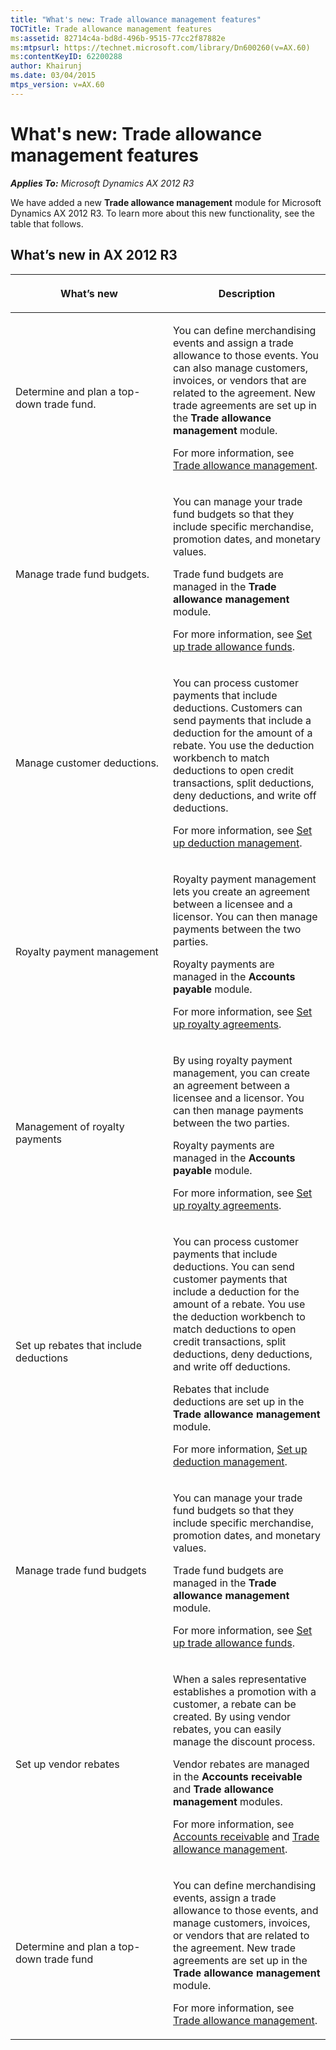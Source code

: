 ```yaml
---
title: "What's new: Trade allowance management features"
TOCTitle: Trade allowance management features
ms:assetid: 82714c4a-bd8d-496b-9515-77cc2f87882e
ms:mtpsurl: https://technet.microsoft.com/library/Dn600260(v=AX.60)
ms:contentKeyID: 62200288
author: Khairunj
ms.date: 03/04/2015
mtps_version: v=AX.60
---
```


# What's new: Trade allowance management features 


_**Applies To:** Microsoft Dynamics AX 2012 R3_

We have added a new **Trade allowance management** module for Microsoft Dynamics AX 2012 R3. To learn more about this new functionality, see the table that follows.

## What’s new in AX 2012 R3

<table>
<colgroup>
<col style="width: 50%" />
<col style="width: 50%" />
</colgroup>
<thead>
<tr class="header">
<th><p>What’s new</p></th>
<th><p>Description</p></th>
</tr>
</thead>
<tbody>
<tr class="odd">
<td><p>Determine and plan a top-down trade fund.</p></td>
<td><p>You can define merchandising events and assign a trade allowance to those events. You can also manage customers, invoices, or vendors that are related to the agreement. New trade agreements are set up in the <strong>Trade allowance management</strong> module.</p>
<p>For more information, see <a href="trade-allowance-management.md">Trade allowance management</a>.</p></td>
</tr>
<tr class="even">
<td><p>Manage trade fund budgets.</p></td>
<td><p>You can manage your trade fund budgets so that they include specific merchandise, promotion dates, and monetary values.</p>
<p>Trade fund budgets are managed in the <strong>Trade allowance management</strong> module.</p>
<p>For more information, see <a href="set-up-trade-allowance-funds.md">Set up trade allowance funds</a>.</p></td>
</tr>
<tr class="odd">
<td><p>Manage customer deductions.</p></td>
<td><p>You can process customer payments that include deductions. Customers can send payments that include a deduction for the amount of a rebate. You use the deduction workbench to match deductions to open credit transactions, split deductions, deny deductions, and write off deductions.</p>
<p>For more information, see <a href="set-up-deduction-management.md">Set up deduction management</a>.</p></td>
</tr>
<tr class="even">
<td><p>Royalty payment management</p></td>
<td><p>Royalty payment management lets you create an agreement between a licensee and a licensor. You can then manage payments between the two parties.</p>
<p>Royalty payments are managed in the <strong>Accounts payable</strong> module.</p>
<p>For more information, see <a href="set-up-royalty-agreements.md">Set up royalty agreements</a>.</p></td>
</tr>
<tr class="odd">
<td><p>Management of royalty payments</p></td>
<td><p>By using royalty payment management, you can create an agreement between a licensee and a licensor. You can then manage payments between the two parties.</p>
<p>Royalty payments are managed in the <strong>Accounts payable</strong> module.</p>
<p>For more information, see <a href="set-up-royalty-agreements.md">Set up royalty agreements</a>.</p></td>
</tr>
<tr class="even">
<td><p>Set up rebates that include deductions</p></td>
<td><p>You can process customer payments that include deductions. You can send customer payments that include a deduction for the amount of a rebate. You use the deduction workbench to match deductions to open credit transactions, split deductions, deny deductions, and write off deductions.</p>
<p>Rebates that include deductions are set up in the <strong>Trade allowance management</strong> module.</p>
<p>For more information, <a href="set-up-deduction-management.md">Set up deduction management</a>.</p></td>
</tr>
<tr class="odd">
<td><p>Manage trade fund budgets</p></td>
<td><p>You can manage your trade fund budgets so that they include specific merchandise, promotion dates, and monetary values.</p>
<p>Trade fund budgets are managed in the <strong>Trade allowance management</strong> module.</p>
<p>For more information, see <a href="set-up-trade-allowance-funds.md">Set up trade allowance funds</a>.</p></td>
</tr>
<tr class="even">
<td><p>Set up vendor rebates</p></td>
<td><p>When a sales representative establishes a promotion with a customer, a rebate can be created. By using vendor rebates, you can easily manage the discount process.</p>
<p>Vendor rebates are managed in the <strong>Accounts receivable</strong> and <strong>Trade allowance management</strong> modules.</p>
<p>For more information, see <a href="accounts-receivable.md">Accounts receivable</a> and <a href="trade-allowance-management.md">Trade allowance management</a>.</p></td>
</tr>
<tr class="odd">
<td><p>Determine and plan a top-down trade fund</p></td>
<td><p>You can define merchandising events, assign a trade allowance to those events, and manage customers, invoices, or vendors that are related to the agreement. New trade agreements are set up in the <strong>Trade allowance management</strong> module.</p>
<p>For more information, see <a href="trade-allowance-management.md">Trade allowance management</a>.</p></td>
</tr>
</tbody>
</table>

  


